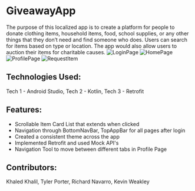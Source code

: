 # GiveawayApp
The purpose of this localized app is to create a platform for people to donate clothing items, household items, food, school supplies, or any other things that they don’t need and find someone who does. Users can search for items based on type or location. The app would also allow users to auction their items for charitable causes.
![LoginPage](https://user-images.githubusercontent.com/42355971/163455203-a2550c76-fbc0-4860-a7a8-de929e44fc6c.PNG)
![HomePage](https://user-images.githubusercontent.com/42355971/163455391-8fc30507-9b1c-4cc6-af6d-8820434d19ed.PNG)
![ProfilePage](https://user-images.githubusercontent.com/42355971/163455574-e7008fc5-eade-4df3-8449-54bfbc234b97.PNG)
![RequestItem](https://user-images.githubusercontent.com/42355971/163455644-315714e5-fa02-44d4-983d-3cf50f193f39.PNG)


## Technologies Used:
Tech 1 - Android Studio,
Tech 2 - Kotlin,
Tech 3 - Retrofit


## Features:
* Scrollable Item Card List that extends when clicked
* Navigation through BottomNavBar, TopAppBar for all pages after login
* Created a consistent theme across the app
* Implemented Retrofit and used Mock API's
* Navigation Tool to move between different tabs in Profile Page 


## Contributors:
Khaled Khalil,
Tyler Porter,
Richard Navarro,
Kevin Weakley
